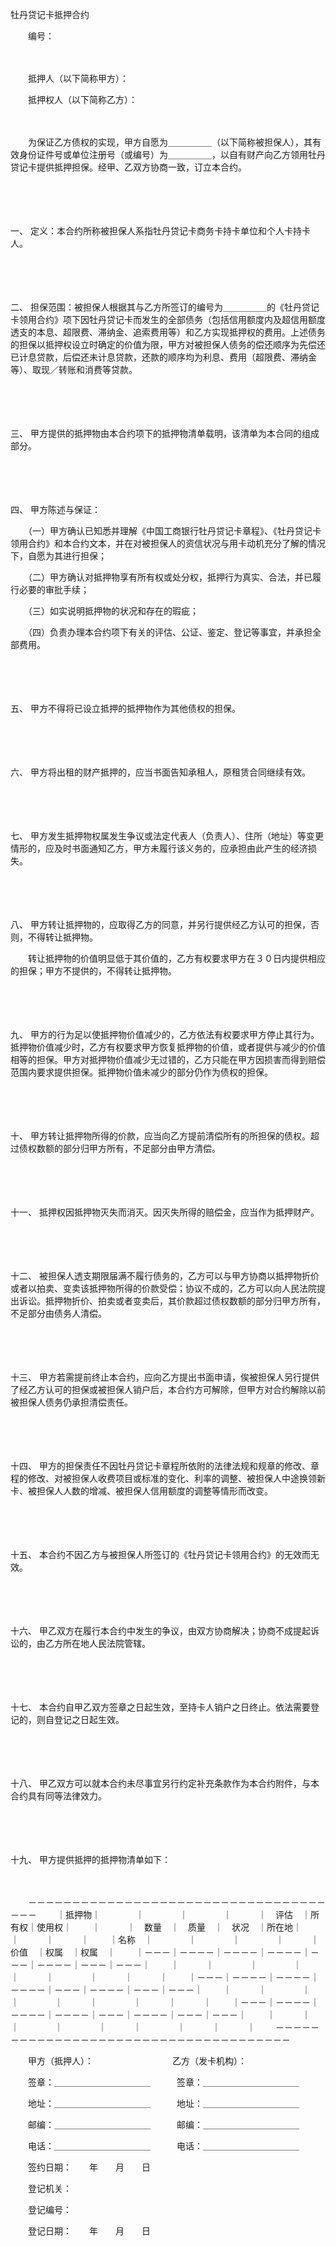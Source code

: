 



牡丹贷记卡抵押合约



 

　　编号：　　

　　

　　抵押人（以下简称甲方）：

　　抵押权人（以下简称乙方）：

　　

　　为保证乙方债权的实现，甲方自愿为＿＿＿＿＿（以下简称被担保人），其有效身份证件号或单位注册号（或编号）为＿＿＿＿＿，以自有财产向乙方领用牡丹贷记卡提供抵押担保。经甲、乙双方协商一致，订立本合约。

　　

　　

一、
定义：本合约所称被担保人系指牡丹贷记卡商务卡持卡单位和个人卡持卡人。

　　

　　

二、
担保范围：被担保人根据其与乙方所签订的编号为＿＿＿＿＿的《牡丹贷记卡领用合约》项下因牡丹贷记卡而发生的全部债务（包括信用额度内及超信用额度透支的本息、超限费、滞纳金、追索费用等）和乙方实现抵押权的费用。上述债务的担保以抵押权设立时确定的价值为限，甲方对被担保人债务的偿还顺序为先偿还已计息贷款，后偿还未计息贷款，还款的顺序均为利息、费用（超限费、滞纳金等）、取现／转账和消费等贷款。

　　

　　

三、
甲方提供的抵押物由本合约项下的抵押物清单载明，该清单为本合同的组成部分。

　　

　　

四、
甲方陈述与保证：

　　（一）甲方确认已知悉并理解《中国工商银行牡丹贷记卡章程》、《牡丹贷记卡领用合约》和本合约文本，并在对被担保人的资信状况与用卡动机充分了解的情况下，自愿为其进行担保；

　　（二）甲方确认对抵押物享有所有权或处分权，抵押行为真实、合法，并已履行必要的审批手续；

　　（三）如实说明抵押物的状况和存在的瑕疵；

　　（四）负责办理本合约项下有关的评估、公证、鉴定、登记等事宜，并承担全部费用。

　　

　　

五、
甲方不得将已设立抵押的抵押物作为其他债权的担保。

　　

　　

六、
甲方将出租的财产抵押的，应当书面告知承租人，原租赁合同继续有效。

　　

　　

七、
甲方发生抵押物权属发生争议或法定代表人（负责人）、住所（地址）等变更情形的，应及时书面通知乙方，甲方未履行该义务的，应承担由此产生的经济损失。

　　

　　

八、
甲方转让抵押物的，应取得乙方的同意，并另行提供经乙方认可的担保，否则，不得转让抵押物。

　　转让抵押物的价值明显低于其价值的，乙方有权要求甲方在３０日内提供相应的担保；甲方不提供的，不得转让抵押物。

　　

　　

九、
甲方的行为足以使抵押物价值减少的，乙方依法有权要求甲方停止其行为。抵押物价值减少时，乙方有权要求甲方恢复抵押物的价值，或者提供与减少的价值相等的担保。甲方对抵押物价值减少无过错的，乙方只能在甲方因损害而得到赔偿范围内要求提供担保。抵押物价值未减少的部分仍作为债权的担保。

　　

　　

十、
甲方转让抵押物所得的价款，应当向乙方提前清偿所有的所担保的债权。超过债权数额的部分归甲方所有，不足部分由甲方清偿。

　　

　　

十一、
抵押权因抵押物灭失而消灭。因灭失所得的赔偿金，应当作为抵押财产。

　　

　　

十二、
被担保人透支期限届满不履行债务的，乙方可以与甲方协商以抵押物折价或者以拍卖、变卖该抵押物所得的价款受偿；协议不成的，乙方可以向人民法院提出诉讼。抵押物折价、拍卖或者变卖后，其价款超过债权数额的部分归甲方所有，不足部分由债务人清偿。

　　

　　

十三、
甲方若需提前终止本合约，应向乙方提出书面申请，俟被担保人另行提供了经乙方认可的担保或被担保人销户后，本合约方可解除，但甲方对合约解除以前被担保人债务仍承担清偿责任。

　　

　　

十四、
甲方的担保责任不因牡丹贷记卡章程所依附的法律法规和规章的修改、章程的修改、对被担保人收费项目或标准的变化、利率的调整、被担保人中途换领新卡、被担保人人数的增减、被担保人信用额度的调整等情形而改变。

　　

　　

十五、
本合约不因乙方与被担保人所签订的《牡丹贷记卡领用合约》的无效而无效。

　　

　　

十六、
甲乙双方在履行本合约中发生的争议，由双方协商解决；协商不成提起诉讼的，由乙方所在地人民法院管辖。

　　

　　

十七、
本合约自甲乙双方签章之日起生效，至持卡人销户之日终止。依法需要登记的，则自登记之日起生效。

　　

　　

十八、
甲乙双方可以就本合约未尽事宜另行约定补充条款作为本合约附件，与本合约具有同等法律效力。

　　

　　

十九、
甲方提供抵押的抵押物清单如下：

　　


　　－－－－－－－－－－－－－－－－－－－－－－－－－－－－－－－－－－－－－
　　｜抵押物｜　　　　｜　　　　｜　　　　｜　　　｜　评估　｜所有权｜使用权｜
　　｜　　　｜　数量　｜　质量　｜　状况　｜所在地｜　　　　｜　　　｜　　　｜
　　｜名称　｜　　　　｜　　　　｜　　　　｜　　　｜　价值　｜权属　｜权属　｜
　　｜－－－｜－－－－｜－－－－｜－－－－｜－－－｜－－－－｜－－－｜－－－｜
　　｜　　　｜　　　　｜　　　　｜　　　　｜　　　｜　　　　｜　　　｜　　　｜
　　｜－－－｜－－－－｜－－－－｜－－－－｜－－－｜－－－－｜－－－｜－－－｜
　　｜　　　｜　　　　｜　　　　｜　　　　｜　　　｜　　　　｜　　　｜　　　｜
　　｜－－－｜－－－－｜－－－－｜－－－－｜－－－｜－－－－｜－－－｜－－－｜
　　｜　　　｜　　　　｜　　　　｜　　　　｜　　　｜　　　　｜　　　｜　　　｜
　　－－－－－－－－－－－－－－－－－－－－－－－－－－－－－－－－－－－－－
　　


　　甲方（抵押人）：　　　　　　　　　乙方（发卡机构）：　　

　　签章：＿＿＿＿＿＿＿＿＿＿＿　　　签章：＿＿＿＿＿＿＿＿＿＿＿

　　地址：＿＿＿＿＿＿＿＿＿＿＿　　　地址：＿＿＿＿＿＿＿＿＿＿＿

　　邮编：＿＿＿＿＿＿＿＿＿＿＿　　　邮编：＿＿＿＿＿＿＿＿＿＿＿

　　电话：＿＿＿＿＿＿＿＿＿＿＿　　　电话：＿＿＿＿＿＿＿＿＿＿＿　　　　　　　　　　　　　　　　　　　

　　签约日期：　　年　　月　　日　　

　　登记机关：

　　登记编号：

　　登记日期：　　年　　月　　日

　　